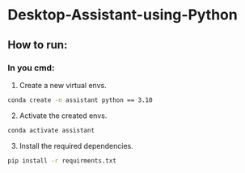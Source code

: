 # Desktop-Assistant-using-Python

## How to run:
### In you cmd:
1. Create a new virtual envs.

```bash
conda create -n assistant python == 3.10
```

2. Activate the created envs.

```bash
conda activate assistant
```

3. Install the required dependencies.

```bash
pip install -r requirments.txt
```